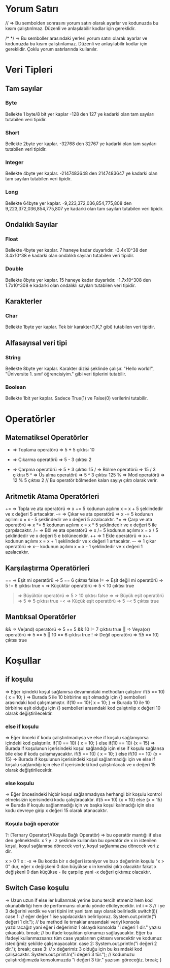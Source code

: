 # Yorum Satırı
//       => Bu sembolden sonrasını yorum satırı olarak ayarlar ve kodunuzda bu kısım çalıştırılmaz. Düzenli ve anlaşılabilir kodlar için gereklidir.

/*  */   => Bu semboller arasındaki yerleri yorum satırı olarak ayarlar ve kodunuzda bu kısım çalıştırılamaz. Düzenli ve anlaşılabilir kodlar için gereklidir. Çoklu yorum satırlarında kullanılır.


# Veri Tipleri

## Tam sayılar

### Byte
Bellekte 1 byte/8 bit yer kaplar
-128 den 127 ye kadarki olan tam sayıları tutabilen veri tipidir.

### Short
Bellekte 2byte yer kaplar.
-32768 den 32767 ye kadarki olan tam sayıları tutabilen veri tipidir.

### Integer
Bellekte 4byte yer kaplar.
-2147483648 den 2147483647 ye kadarki olan tam sayıları tutabilen veri tipidir.

### Long
Bellekte 64byte yer kaplar.
-9,223,372,036,854,775,808 den 9,223,372,036,854,775,807 ye kadarki olan tam sayıları tutabilen veri tipidir.


## Ondalıklı Sayılar

### Float
Bellekte 4byte yer kaplar.
7 haneye kadar duyarlıdır.
-3.4x10^38 den 3.4x10^38 e kadarki olan ondalıklı sayıları tutabilen veri tipidir.

### Double
Bellekte 8byte yer kaplar.
15 haneye kadar duyarlıdır.
-1.7x10^308 den 1.7x10^308 e kadarki olan ondalıklı sayıları tutabilen veri tipidir.

## Karakterler

### Char
Bellekte 1byte yer kaplar.
Tek bir karakter(1,K,? gibi) tutabilen veri tipidir.


## Alfasayısal veri tipi

### String
Bellekte 8byte yer kaplar.
Karakter dizisi şeklinde çalışır.
"Hello world!", "Üniversite 1. sınıf öğrencisiyim." gibi veri tiplerini tutabilir.

### Boolean
Bellekte 1bit yer kaplar.
Sadece True(1) ve False(0) verilerini tutabilir.


# Operatörler

## Matematiksel Operatörler

 + => Toplama operatörü         => 5 + 5 çıktısı 10
 - => Çıkarma operatörü         => 5 - 3 çıktısı 2
 * => Çarpma operatörü          => 5 * 3 çıktısı 15
 / => Bölme operatörü         => 15 / 3 çıktısı 5
 ^ => Üs alma operatörü         => 5 ^ 3 çıktısı 125
 % => Mod operatörü             => 12 % 5 çıktısı 2
  // Bu operatör bölmeden kalan sayıyı çıktı olarak verir.


## Aritmetik Atama Operatörleri

+= => Topla ve ata operatörü    => x += 5 kodunun açılımı x = x + 5 şeklindedir ve x değeri 5 artacaktır.
-= => Çıkar ve ata operatörü    => x -= 5 kodunun açılımı x = x - 5 şeklindedir ve x değeri 5 azalacaktır.
*= => Çarp ve ata operatörü     => x *= 5 kodunun açılımı x = x * 5 şeklindedir ve x değeri 5 ile çarpılacaktır.
/= => Böl ve ata operatörü      => x /= 5 kodunun açılımı x = x / 5 şeklindedir ve x değeri 5 e bölünecektir.
++ => 1 Ekle operatörü          =>  x++   kodunun açılımı x = x + 1 şeklindedir ve x değeri 1 artacaktır.
-- => 1 çıkar operatörü         =>  x--   kodunun açılımı x = x - 1 şeklindedir ve x değeri 1 azalacaktır.


## Karşılaştırma Operatörleri

== => Eşit mi operatörü          => 5 == 6 çıktısı false
!= => Eşit değil mi operatörü    => 5 != 6 çıktısı true
<  => Küçüktür operatörü         => 5 < 10 çıktısı true
>  => Büyüktür operatörü         => 5 > 10 çıktısı false
=> => Büyük eşit operatörü       => 5 => 5 çıktısı true
=< => Küçük eşit operatörü       => 5 =< 5 çıktısı true


## Mantıksal Operatörler

&& => Ve(and) operatörü          => 5 == 5 && 10 != 7 çıktısı true
|| => Veya(or) operatörü         => 5 == 5 || 10 == 6 çıktısı true
! => Değil operatörü             => !(5 == 10) çıktısı true


# Koşullar 

## if koşulu 
=> Eğer içindeki koşul sağlanırsa devamındaki methodları çalıştırır
 if(5 == 10){  x = 10; }
 => Burada 5 ile 10 birbirine eşit olmadığı için {} sembolleri arasındaki kod çalışmamıştır.
 if(10 == 10){  x = 10; }
 => Burada 10 ile 10 birbirine eşit olduğu için {} sembolleri arasındaki kod çalıştırılıp x değeri 10 olarak değiştirilecektir.

### else if koşulu 
=> Eğer önceki if kodu çalıştırılmadıysa ve else if koşulu sağlanıyorsa içindeki kod çalıştırılır.
 if(10 == 10) { x = 10; }
 else if(10 == 10) {x = 15}
 => Burada if koşulunun içerisindeki koşul sağlandığı için else if koşulu sağlansa bile else if kodu çalışmayacaktır.
 if(5 == 10) { x = 10; }
 else if(10 == 10) {x = 15}
 => Burada if koşulunun içerisindeki koşul sağlanmadığı için ve else if koşulu sağlandığı için else if içerisindeki kod çalıştırılacak ve x değeri 15 olarak değiştirilecektir.

### else koşulu 
=> Eğer öncesindeki hiçbir koşul sağlanmadıysa herhangi bir koşulu kontrol etmeksizin içerisindeki kodu çalıştıracaktır.
if(5 == 10) {x = 10}
else {x = 15}
=> Burada if koşulu sağlanmadığı için ve başka koşul kalmadığı için else kodu devreye girip x değeri 15 olarak atanacaktır.

### Koşula bağlı operatör
?: (Ternary Operator)/(Koşula Bağlı Operatör) => bu operatör mantığı if else den gelmektedir. x ? y : z şeklinde kullanılan bu operatör de x in istenilen koşul, koşul sağlanırsa dönecek veri y, koşul sağlanmazsa dönecek veri z dir.

x > 0 ? x : -x
=> Bu kodda bir x değeri isteniyor ve bu x değerinin koşulu "x > 0" dur, eğer x değişkeni 0 dan büyükse x in kendisi çıktı olacaktır fakat x değişkeni 0 dan küçükse - ile çarpılıp yani -x değeri çıktımız olacaktır.


## Switch Case koşulu
=> Uzun uzun if else ler kullanmak yerine bunu tercih etmeniz hem kod okunabilirliği hem de performansı olumlu yönde etkileyecektir.
int i = 3 // i ye 3 değerini verdik ve veri tipini int yani tam sayı olarak belirledik
switch(i){
        case 1: // eğer değer 1 ise yapılacakları belirliyoruz.
                System.out.println("i değeri 1 dir."); // bu method ile tırnaklar arasındaki veriyi konsola yazdıracağız yani eğer i değerimiz 1 olsaydı konsolda "i değeri 1 dir." yazısı çıkacaktı.
                break; // bu ifade koşuldan çıkmamızı sağlayacaktır. Eğer bu ifadeyi kullanmazsanız tüm case yapılarının çıktısını verecektir ve kodumuz istediğmiz şekilde çalışmayacaktır.
        case 2:
                System.out.println("i değeri 2 dir.");
                break;
        case 3: // x değerimiz 3 olduğu için bu kısımdaki kod çalışacaktır.
                System.out.print.ln("i değeri 3 tür."); // kodumuzu çalıştırdığımızda konsolumuzda "i değeri 3 tür." yazısını göreceğiz.
                break; 
}



